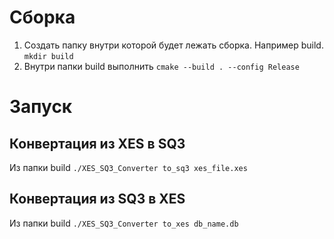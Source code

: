 # Сборка
1. Создать папку внутри которой будет лежать сборка. Например build. ```mkdir build```
2. Внутри папки build выполнить
```cmake --build . --config Release```

# Запуск
## Конвертация из XES в SQ3
Из папки build ```./XES_SQ3_Converter to_sq3 xes_file.xes```
## Конвертация из SQ3 в XES
Из папки build ```./XES_SQ3_Converter to_xes db_name.db```